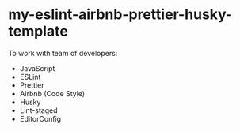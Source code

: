 # my-eslint-airbnb-prettier-husky-template

To work with team of developers:

- JavaScript
- ESLint
- Prettier
- Airbnb (Code Style)
- Husky
- Lint-staged
- EditorConfig
